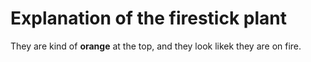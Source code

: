 # Explanation of the firestick plant

They are kind of **orange** at the top, and they look likek they are on fire.
